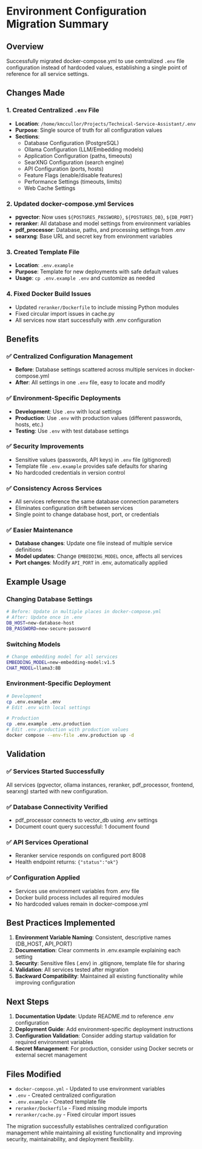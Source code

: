 # Environment Configuration Migration Summary

## Overview
Successfully migrated docker-compose.yml to use centralized `.env` file configuration instead of hardcoded values, establishing a single point of reference for all service settings.

## Changes Made

### 1. Created Centralized `.env` File
- **Location**: `/home/kmccullor/Projects/Technical-Service-Assistant/.env`
- **Purpose**: Single source of truth for all configuration values
- **Sections**:
  - Database Configuration (PostgreSQL)
  - Ollama Configuration (LLM/Embedding models)
  - Application Configuration (paths, timeouts)
  - SearXNG Configuration (search engine)
  - API Configuration (ports, hosts)
  - Feature Flags (enable/disable features)
  - Performance Settings (timeouts, limits)
  - Web Cache Settings

### 2. Updated docker-compose.yml Services
- **pgvector**: Now uses `${POSTGRES_PASSWORD}`, `${POSTGRES_DB}`, `${DB_PORT}`
- **reranker**: All database and model settings from environment variables
- **pdf_processor**: Database, paths, and processing settings from .env
- **searxng**: Base URL and secret key from environment variables

### 3. Created Template File
- **Location**: `.env.example`
- **Purpose**: Template for new deployments with safe default values
- **Usage**: `cp .env.example .env` and customize as needed

### 4. Fixed Docker Build Issues
- Updated `reranker/Dockerfile` to include missing Python modules
- Fixed circular import issues in cache.py
- All services now start successfully with .env configuration

## Benefits

### ✅ Centralized Configuration Management
- **Before**: Database settings scattered across multiple services in docker-compose.yml
- **After**: All settings in one `.env` file, easy to locate and modify

### ✅ Environment-Specific Deployments
- **Development**: Use `.env` with local settings
- **Production**: Use `.env` with production values (different passwords, hosts, etc.)
- **Testing**: Use `.env` with test database settings

### ✅ Security Improvements
- Sensitive values (passwords, API keys) in `.env` file (gitignored)
- Template file `.env.example` provides safe defaults for sharing
- No hardcoded credentials in version control

### ✅ Consistency Across Services
- All services reference the same database connection parameters
- Eliminates configuration drift between services
- Single point to change database host, port, or credentials

### ✅ Easier Maintenance
- **Database changes**: Update one file instead of multiple service definitions
- **Model updates**: Change `EMBEDDING_MODEL` once, affects all services
- **Port changes**: Modify `API_PORT` in .env, automatically applied

## Example Usage

### Changing Database Settings
```bash
# Before: Update in multiple places in docker-compose.yml
# After: Update once in .env
DB_HOST=new-database-host
DB_PASSWORD=new-secure-password
```

### Switching Models
```bash
# Change embedding model for all services
EMBEDDING_MODEL=new-embedding-model:v1.5
CHAT_MODEL=llama3:8B
```

### Environment-Specific Deployment
```bash
# Development
cp .env.example .env
# Edit .env with local settings

# Production  
cp .env.example .env.production
# Edit .env.production with production values
docker compose --env-file .env.production up -d
```

## Validation

### ✅ Services Started Successfully
All services (pgvector, ollama instances, reranker, pdf_processor, frontend, searxng) started with new configuration.

### ✅ Database Connectivity Verified
- pdf_processor connects to vector_db using .env settings
- Document count query successful: 1 document found

### ✅ API Services Operational
- Reranker service responds on configured port 8008
- Health endpoint returns: `{"status":"ok"}`

### ✅ Configuration Applied
- Services use environment variables from .env file
- Docker build process includes all required modules
- No hardcoded values remain in docker-compose.yml

## Best Practices Implemented

1. **Environment Variable Naming**: Consistent, descriptive names (DB_HOST, API_PORT)
2. **Documentation**: Clear comments in .env.example explaining each setting
3. **Security**: Sensitive files (.env) in .gitignore, template file for sharing
4. **Validation**: All services tested after migration
5. **Backward Compatibility**: Maintained all existing functionality while improving configuration

## Next Steps

1. **Documentation Update**: Update README.md to reference .env configuration
2. **Deployment Guide**: Add environment-specific deployment instructions
3. **Configuration Validation**: Consider adding startup validation for required environment variables
4. **Secret Management**: For production, consider using Docker secrets or external secret management

## Files Modified

- `docker-compose.yml` - Updated to use environment variables
- `.env` - Created centralized configuration
- `.env.example` - Created template file
- `reranker/Dockerfile` - Fixed missing module imports
- `reranker/cache.py` - Fixed circular import issues

The migration successfully establishes centralized configuration management while maintaining all existing functionality and improving security, maintainability, and deployment flexibility.